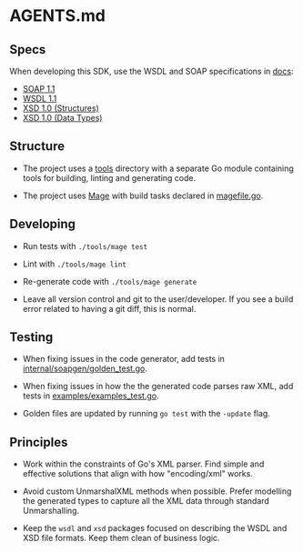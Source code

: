 # AGENTS.md

## Specs

When developing this SDK, use the WSDL and SOAP specifications in [docs](./docs):

- [SOAP 1.1](./docs/soap-1.1.md)
- [WSDL 1.1](./docs/wsdl-1.1.md)
- [XSD 1.0 (Structures)](./docs/xsd-1.0-structures.md)
- [XSD 1.0 (Data Types)](./docs/xsd-1.0-datatypes.md)

## Structure

- The project uses a [tools](./tools/) directory with a separate Go module containing tools for building, linting and generating code.

- The project uses [Mage](https://magefile.org) with build tasks declared in [magefile.go](./tools/magefile.go).

## Developing

- Run tests with `./tools/mage test`

- Lint with `./tools/mage lint`

- Re-generate code with `./tools/mage generate`

- Leave all version control and git to the user/developer. If you see a build error related to having a git diff, this is normal.

## Testing

- When fixing issues in the code generator, add tests in [internal/soapgen/golden_test.go](./internal/soapgen/golden_test.go).

- When fixing issues in how the the generated code parses raw XML, add tests in [examples/examples_test.go](./examples/examples_test.go).

- Golden files are updated by running `go test` with the `-update` flag.

## Principles

- Work within the constraints of Go's XML parser. Find simple and effective solutions that align with how "encoding/xml" works.

- Avoid custom UnmarshalXML methods when possible. Prefer modelling the generated types to capture all the XML data through standard Unmarshalling.

- Keep the `wsdl` and `xsd` packages focused on describing the WSDL and XSD file formats. Keep them clean of business logic.
